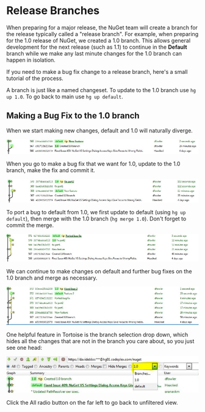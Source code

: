 ﻿# Release Branches

When preparing for a major release, the NuGet team will create a branch for the release typically called a "release branch". 
For example, when preparing for the 1.0 release of NuGet, we created a 1.0 branch.
This allows general development for the next release (such as 1.1) to continue in the **Default** branch 
while we make any last minute changes for the 1.0 branch can happen in isolation.

If you need to make a bug fix change to a release branch, here's a small tutorial of the process.

A branch is just like a named changeset. To update to the 1.0 branch use `hg up 1.0`. To go back to main use 
`hg up default`.

## Making a Bug Fix to the 1.0 branch

When we start making new changes, default and 1.0 will naturally diverge.

![default and 1.0 diverge](images/default-and-1.0-diverge.jpg)

When you go to make a bug fix that we want for 1.0, update to the 1.0 branch, make the fix and commit it.

![1.0 update to 1.0 branch](images/1.0-update-to-1.0-branch.jpg)

To port a bug to default from 1.0, we first update to default (using `hg up default`), then merge with the 1.0 branch (`hg merge 1.0`). Don't forget to commit the merge.

![merge with 1.0 branch](images/merge-with-1.0-branch.jpg)

We can continue to make changes on default and further bug fixes on the 1.0 branch and merge as necessary.

![further bug fixes on 1.0 branch](images/further-bug-fixes-on-1.0-branch.jpg)

One helpful feature in Tortoise is the branch selection drop down, which hides all the changes that are not in the branch you care about, so you just see one head:

![branch selection drop-down](images/branch-selection-drop-down.jpg)

Click the All radio button on the far left to go back to unfiltered view.